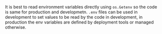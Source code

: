 It is best to read environment variables directly using `os.Getenv` so the code is same for production and  developmetn. `.env` files can be used in development to set values to be read by the code in development, in production the env variables are defined by deployment tools or managed otherwise.